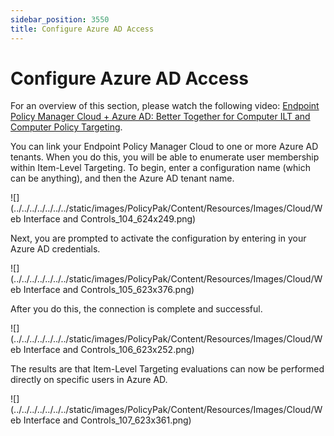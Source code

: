 ```yaml
---
sidebar_position: 3550
title: Configure Azure AD Access
---
```


# Configure Azure AD Access

For an overview of this section, please watch the following video: [Endpoint Policy Manager Cloud + Azure AD: Better Together for Computer ILT and Computer Policy Targeting](../../../Video/Cloud/Integration/EntraID "Endpoint Policy Manager Cloud + Azure AD: Better Together for Computer ILT and Computer Policy Targeting").

You can link your Endpoint Policy Manager Cloud to one or more Azure AD tenants. When you do this, you will be able to enumerate user membership within Item-Level Targeting. To begin, enter a configuration name (which can be anything), and then the Azure AD tenant name.

![](../../../../../../../static/images/PolicyPak/Content/Resources/Images/Cloud/Web Interface and Controls_104_624x249.png)

Next, you are prompted to activate the configuration by entering in your Azure AD credentials.

![](../../../../../../../static/images/PolicyPak/Content/Resources/Images/Cloud/Web Interface and Controls_105_623x376.png)

After you do this, the connection is complete and successful.

![](../../../../../../../static/images/PolicyPak/Content/Resources/Images/Cloud/Web Interface and Controls_106_623x252.png)

The results are that Item-Level Targeting evaluations can now be performed directly on specific users in Azure AD.

![](../../../../../../../static/images/PolicyPak/Content/Resources/Images/Cloud/Web Interface and Controls_107_623x361.png)